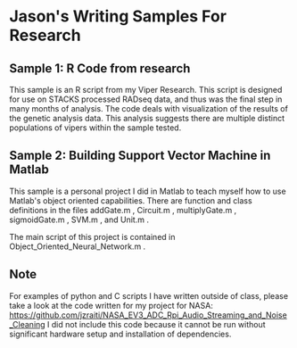 # Jason's Writing Samples For Research

## Sample 1: R Code from research
This sample is an R script from my Viper Research. This script is designed for use on STACKS processed RADseq data, and thus was the final step in many months of analysis. The code deals with visualization of the results of the genetic analysis data. This analysis suggests there are multiple distinct populations of vipers within the sample tested.

## Sample 2: Building Support Vector Machine in Matlab 
This sample is a personal project I did in Matlab to teach myself how to use Matlab's object oriented capabilities. There are function and class definitions in the files addGate.m , Circuit.m , multiplyGate.m , sigmoidGate.m , SVM.m , and Unit.m .

The main script of this project is contained in Object_Oriented_Neural_Network.m . 

## Note
For examples of python and C scripts I have written outside of class, please take a look at the code written for my project for NASA:
https://github.com/jzraiti/NASA_EV3_ADC_Rpi_Audio_Streaming_and_Noise_Cleaning
I did not include this code because it cannot be run without significant hardware setup and installation of dependencies. 
